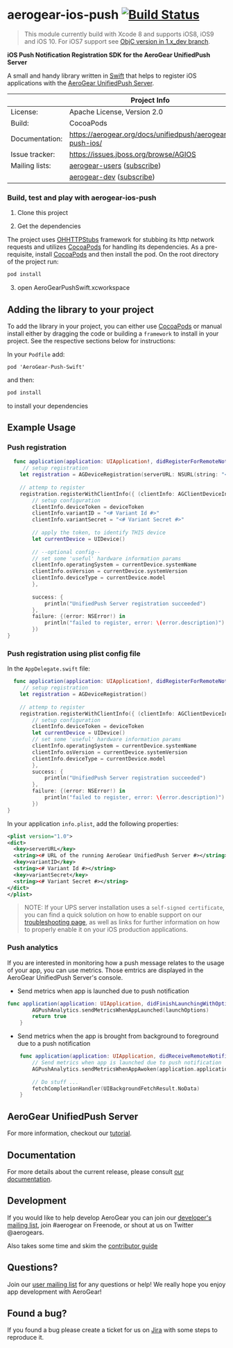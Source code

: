 # aerogear-ios-push [![Build Status](https://travis-ci.org/aerogear/aerogear-ios-push.png)](https://travis-ci.org/aerogear/aerogear-ios-push)

> This module currently build with Xcode 8 and supports iOS8, iOS9 and iOS 10.
> For iOS7 support see [ObjC version in 1.x_dev branch](https://github.com/aerogear/aerogear-ios-push/tree/1.x_dev).

**iOS Push Notification Registration SDK for the AeroGear UnifiedPush Server**

A small and handy library written in [Swift](https://developer.apple.com/swift/) that helps to register iOS applications with the [AeroGear UnifiedPush Server](https://github.com/aerogear/aerogear-unified-push-server).

|                 | Project Info  |
| --------------- | ------------- |
| License:        | Apache License, Version 2.0  |
| Build:          | CocoaPods  |
| Documentation:  | https://aerogear.org/docs/unifiedpush/aerogear-push-ios/ |
| Issue tracker:  | https://issues.jboss.org/browse/AGIOS  |
| Mailing lists:  | [aerogear-users](http://aerogear-users.1116366.n5.nabble.com/) ([subscribe](https://lists.jboss.org/mailman/listinfo/aerogear-users))  |
|                 | [aerogear-dev](http://aerogear-dev.1069024.n5.nabble.com/) ([subscribe](https://lists.jboss.org/mailman/listinfo/aerogear-dev))  |

### Build, test and play with aerogear-ios-push

1. Clone this project

2. Get the dependencies

The project uses [OHHTTPStubs](https://github.com/AliSoftware/OHHTTPStubs) framework for stubbing its http network requests and utilizes [CocoaPods](http://cocoapods.org) for handling its dependencies. As a pre-requisite, install [CocoaPods](https://cocoapods.org/) and then install the pod. On the root directory of the project run:
```bash
pod install
```
3. open AeroGearPushSwift.xcworkspace

## Adding the library to your project 
To add the library in your project, you can either use [CocoaPods](http://cocoapods.org) or manual install either by dragging the code or building a ```framework``` to install in your project. See the respective sections below for instructions:

In your ```Podfile``` add:

```
pod 'AeroGear-Push-Swift'
```

and then:

```bash
pod install
```

to install your dependencies

## Example Usage

### Push registration

```swift
  func application(application: UIApplication!, didRegisterForRemoteNotificationsWithDeviceToken deviceToken: NSData!) {
     // setup registration
    let registration = AGDeviceRegistration(serverURL: NSURL(string: "<# URL of the running AeroGear UnifiedPush Server #>")!)
    
    // attemp to register
    registration.registerWithClientInfo({ (clientInfo: AGClientDeviceInformation!) in
        // setup configuration
        clientInfo.deviceToken = deviceToken
        clientInfo.variantID = "<# Variant Id #>"
        clientInfo.variantSecret = "<# Variant Secret #>"
        
        // apply the token, to identify THIS device
        let currentDevice = UIDevice()
        
        // --optional config--
        // set some 'useful' hardware information params
        clientInfo.operatingSystem = currentDevice.systemName
        clientInfo.osVersion = currentDevice.systemVersion
        clientInfo.deviceType = currentDevice.model
        },
        
        success: {
            println("UnifiedPush Server registration succeeded")
        },
        failure: {(error: NSError!) in
            println("failed to register, error: \(error.description)")
        })
}
```

### Push registration using plist config file

In the ```AppDelegate.swift``` file:
```swift
  func application(application: UIApplication!, didRegisterForRemoteNotificationsWithDeviceToken deviceToken: NSData!) {
     // setup registration
    let registration = AGDeviceRegistration()
    
    // attemp to register
    registration.registerWithClientInfo({ (clientInfo: AGClientDeviceInformation!) in
        // setup configuration
        clientInfo.deviceToken = deviceToken
        let currentDevice = UIDevice()
        // set some 'useful' hardware information params
        clientInfo.operatingSystem = currentDevice.systemName
        clientInfo.osVersion = currentDevice.systemVersion
        clientInfo.deviceType = currentDevice.model
        },       
        success: {
            println("UnifiedPush Server registration succeeded")
        },
        failure: {(error: NSError!) in
            println("failed to register, error: \(error.description)")
        })
}
```

In your application ```info.plist```, add the following properties:
```xml
<plist version="1.0">
<dict>
  <key>serverURL</key>
  <string><# URL of the running AeroGear UnifiedPush Server #></string>
  <key>variantID</key>
  <string><# Variant Id #></string>
  <key>variantSecret</key>
  <string><# Variant Secret #></string>
</dict>
</plist>
```

> NOTE: If your UPS server installation uses a ```self-signed certificate```, you can find a quick solution on how to enable support on our [troubleshooting page](https://aerogear.org/docs/unifiedpush/aerogear-push-ios/troubleshooting/#_question_failure_to_connect_when_server_uses_a_self_signed_certificate), as well as links for further information on how to properly enable it on your iOS production applications.

### Push analytics

If you are interested in monitoring how a push message relates to the usage of your app, you can use metrics. Those emtrics are displayed in the AeroGear UnifiedPush Server's console.

* Send metrics when app is launched due to push notification
```swift
func application(application: UIApplication, didFinishLaunchingWithOptions launchOptions: [NSObject: AnyObject]?) -> Bool {
        AGPushAnalytics.sendMetricsWhenAppLaunched(launchOptions)
        return true
    }
```
* Send metrics when the app is brought from background to foreground due to a push notification
```swift
    func application(application: UIApplication, didReceiveRemoteNotification userInfo: [NSObject: AnyObject], fetchCompletionHandler: (UIBackgroundFetchResult) -> Void) {      
        // Send metrics when app is launched due to push notification
        AGPushAnalytics.sendMetricsWhenAppAwoken(application.applicationState, userInfo: userInfo)
        
        // Do stuff ...
        fetchCompletionHandler(UIBackgroundFetchResult.NoData)
    }
```

## AeroGear UnifiedPush Server

For more information, checkout our [tutorial](http://aerogear.org/docs/unifiedpush/aerogear-push-ios/).

## Documentation

For more details about the current release, please consult [our documentation](https://aerogear.org/docs/unifiedpush/aerogear-push-ios/).

## Development

If you would like to help develop AeroGear you can join our [developer's mailing list](https://lists.jboss.org/mailman/listinfo/aerogear-dev), join #aerogear on Freenode, or shout at us on Twitter @aerogears.

Also takes some time and skim the [contributor guide](http://aerogear.org/docs/guides/Contributing/)

## Questions?

Join our [user mailing list](https://lists.jboss.org/mailman/listinfo/aerogear-users) for any questions or help! We really hope you enjoy app development with AeroGear!

## Found a bug?

If you found a bug please create a ticket for us on [Jira](https://issues.jboss.org/browse/AGIOS) with some steps to reproduce it.

